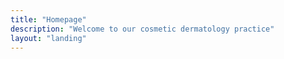 ```yaml
---
title: "Homepage"
description: "Welcome to our cosmetic dermatology practice"
layout: "landing"
---
```

